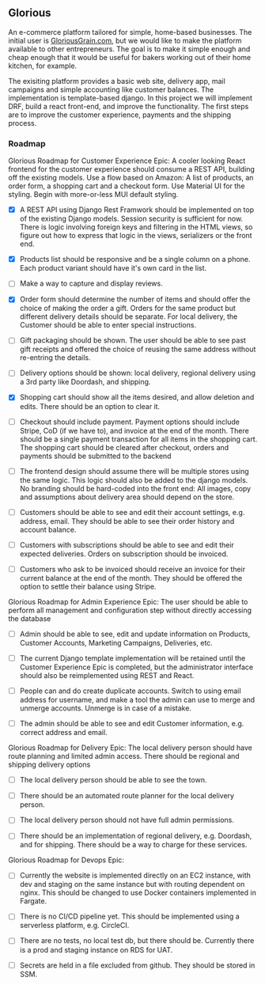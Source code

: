 ## Glorious ##


An e-commerce platform tailored for simple, home-based businesses. The initial user is [GloriousGrain.com](https://GloriousGrain.com), 
but we would like to make the platform available to other entrepreneurs. The goal is to make it simple enough and cheap enough that it would be useful for bakers working out of their home kitchen, for example.


The exisiting platform provides a basic web site, delivery app, mail campaigns and simple accounting like customer balances.
The implementation is template-based django. In this project we will implement DRF, build a react front-end, and improve the
functionality. The first steps are to improve the customer experience, payments and the shipping process.

### Roadmap ###

Glorious Roadmap for Customer Experience Epic: A cooler looking React frontend for the customer experience should consume a REST API, building off the existing models. Use a flow based on Amazon: A list of products, an order form, a shopping cart and a checkout form. Use Material UI for the styling. Begin with more-or-less MUI default styling.

- [x] A REST API using Django Rest Framwork should be implemented on top of the existing Django models. Session security is sufficient for now. There is logic involving foreign keys and filtering in the HTML views, so figure out how to express that logic in the views, serializers or the front end.


- [x] Products list should be responsive and be a single column on a phone. Each product variant should have it's own card in the list.

- [ ] Make a way to capture and display reviews. 

- [x] Order form should determine the number of items and should offer the choice of making the order a gift. Orders for the same product but different delivery details should be separate. For local delivery, the Customer should be able to enter special instructions.

- [ ] Gift packaging should be shown. The user should be able to see past gift receipts and offered the choice of reusing the same address without re-entring the details. 
  
- [ ] Delivery options should be shown: local delivery, regional delivery using a 3rd party like Doordash, and shipping.

- [x] Shopping cart should show all the items desired, and allow deletion and edits. There should be an option to clear it.

- [ ] Checkout should include payment. Payment options should include Stripe, CoD (if we have to), and invoice at the end of the month. There should be a single payment transaction for all items in the shopping cart. The shopping cart should be cleared after checkout, orders and payments should be submitted to the backend 

- [ ] The frontend design should assume there will be multiple stores using the same logic. This logic should also be added to the django models. No branding should be hard-coded into the front end: All images, copy and assumptions about delivery area should depend on the store.

- [ ] Customers should be able to see and edit their account settings, e.g. address, email. They should be able to see their order history and account balance.

- [ ] Customers with subscriptions should be able to see and edit their expected deliveries. Orders on subscription should be invoiced.

- [ ] Customers who ask to be invoiced should receive an invoice for their current balance at the end of the month. They should be offered the option to settle their balance using Stripe.

Glorious Roadmap for Admin Experience Epic: The user should be able to perform all management and configuration step without directly accessing the database

- [ ] Admin should be able to see, edit and update information on Products, Customer Accounts, Marketing Campaigns, Deliveries, etc.

- [ ] The current Django template implementation will be retained until the Customer Experience Epic is completed, but the administrator interface should also be reimplemented using REST and React.

- [ ] People can and do create duplicate accounts. Switch to using email address for username, and make a tool the admin can use to merge and unmerge accounts. Unmerge is in case of a mistake.

- [ ] The admin should be able to see and edit Customer information, e.g. correct address and email.

Glorious Roadmap for Delivery Epic: The local delivery person should have route planning and limited admin access. There should be regional and shipping delivery options

- [ ] The local delivery person should be able to see the town.

- [ ] There should be an automated route planner for the local delivery person.

- [ ] The local delivery person should not have full admin permissions.

- [ ] There should be an implementation of regional delivery, e.g. Doordash, and for shipping. There should be a way to charge for these services.

Glorious Roadmap for Devops Epic:

- [ ] Currently the website is implemented directly on an EC2 instance, with dev and staging on the same instance but with routing dependent on nginx. This should be changed to use Docker containers implemented in Fargate.

- [ ] There is no CI/CD pipeline yet. This should be implemented using a serverless platform, e.g. CircleCI.

- [ ] There are no tests, no local test db, but there should be. Currently there is a prod and staging instance on RDS for UAT.

- [ ] Secrets are held in a file excluded from github. They should be stored in SSM.
